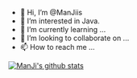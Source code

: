 <!---
<p align="center">
  <img width="700" height="430" src="aa18972bd40735fafa97c17592510fb30e240892.gif" alt="奥特曼，迪迦奥特曼，把你们的光之力量借给我吧！" ></p>
--->
  - 👋 Hi, I’m @ManJiis
- 👀 I’m interested in Java.
- 🌱 I’m currently learning ...
- 💞️ I’m looking to collaborate on ...
- 📫 How to reach me ...

<!---
ismusui/ismusui is a ✨ special ✨ repository because its `README.md` (this file) appears on your GitHub profile.
You can click the Preview link to take a look at your changes.
--->


[![ManJi's github stats](https://github-readme-stats.vercel.app/api?username=ManJiis&show_icons=true)](https://github.com/anuraghazra/github-readme-stats) 
